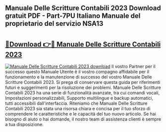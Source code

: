## Manuale Delle Scritture Contabili 2023 Download gratuit PDF - Part-7PU Italiano Manuale del proprietario del servizio NSA13

# <h2><a href="http://dffhnz.blite.top/?on=Manuale+Delle+Scritture+Contabili+2023">🔗Download 👉🔴 Manuale Delle Scritture Contabili 2023</a></h2>

[![Manuale Delle Scritture Contabili 2023 download](https://i.imgur.com/lujVjoI.png)](http://dffhnz.blite.top/?on=Manuale+Delle+Scritture+Contabili+2023)
Il vostro Partner per il successo questo Manuale Utente è il vostro compagno affidabile per il funzionamento e la manutenzione di successo del vostro Manuale Delle Scritture Contabili 2023. Si prega di conservare questa guida per riferimenti futuri e suggerimenti per la risoluzione dei problemi. Manuale Delle Scritture Contabili 2023 ha una serie di funzionalità avanzate, tra cui comandi vocali, Impostazioni personalizzabili, Supporto multilingue e backup automatici, tutti accessibili dall'interfaccia. Riteniamo che Manuale Delle Scritture Contabili 2023 sia stata una risorsa chiara e concisa per il tuo sforzo di comprendere le caratteristiche e le capacità del tuo nuovo articolo. Se hai bisogno di aiuto o hai domande, il nostro team di assistenza clienti è sempre a tua disposizione.
